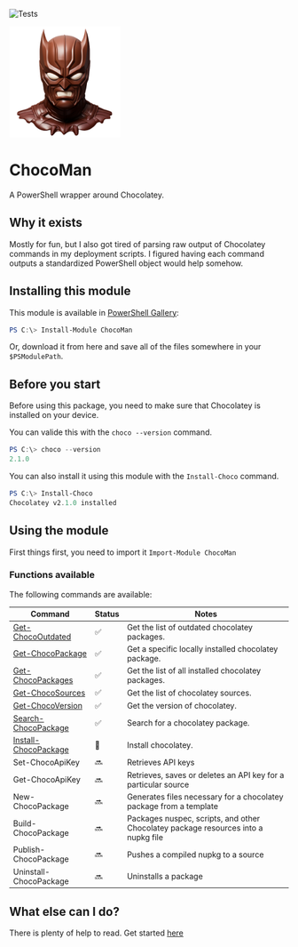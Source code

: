 ![Tests](https://github.com/regg00/ChocoMan/actions/workflows/run-tests.yaml/badge.svg)

<img src="./Docs/icon.png" height="200">

# ChocoMan

A PowerShell wrapper around Chocolatey.

## Why it exists

Mostly for fun, but I also got tired of parsing raw output of Chocolatey commands in my deployment scripts. I figured having each command outputs a standardized PowerShell object would help somehow.

## Installing this module

This module is available in [PowerShell Gallery](https://www.powershellgallery.com/packages/PSPsat):

```powershell
PS C:\> Install-Module ChocoMan
```

Or, download it from here and save all of the files somewhere in your `$PSModulePath`.

## Before you start

Before using this package, you need to make sure that Chocolatey is installed on your device.

You can valide this with the `choco --version` command.

```powershell
PS C:\> choco --version
2.1.0
```

You can also install it using this module with the `Install-Choco` command.

```powershell
PS C:\> Install-Choco
Chocolatey v2.1.0 installed
```

## Using the module

First things first, you need to import it `Import-Module ChocoMan`

### Functions available

The following commands are available:

| Command                                                | Status             | Notes                                                                              |
| ------------------------------------------------------ | ------------------ | ---------------------------------------------------------------------------------- |
| [Get-ChocoOutdated](./Docs/Get-ChocoOutdated.md)       | :white_check_mark: | Get the list of outdated chocolatey packages.                                      |
| [Get-ChocoPackage](./Docs/Get-ChocoPackage.md)         | :white_check_mark: | Get a specific locally installed chocolatey package.                               |
| [Get-ChocoPackages](./Docs/Get-ChocoPackages.md)       | :white_check_mark: | Get the list of all installed chocolatey packages.                                 |
| [Get-ChocoSources](./Docs/Get-ChocoSources.md)         | :white_check_mark: | Get the list of chocolatey sources.                                                |
| [Get-ChocoVersion](./Docs/Get-ChocoVersion.md)         | :white_check_mark: | Get the version of chocolatey.                                                     |
| [Search-ChocoPackage](./Docs/Search-ChocoPackage.md)   | :white_check_mark: | Search for a chocolatey package.                                                   |
| [Install-ChocoPackage](./Docs/Install-ChocoPackage.md) | :lab_coat:         | Install chocolatey.                                                                |
| Set-ChocoApiKey                                        | :soon:             | Retrieves API keys                                                                 |
| Get-ChocoApiKey                                        | :soon:             | Retrieves, saves or deletes an API key for a particular source                     |
| New-ChocoPackage                                       | :soon:             | Generates files necessary for a chocolatey package from a template                 |
| Build-ChocoPackage                                     | :soon:             | Packages nuspec, scripts, and other Chocolatey package resources into a nupkg file |
| Publish-ChocoPackage                                   | :soon:             | Pushes a compiled nupkg to a source                                                |
| Uninstall-ChocoPackage                                 | :soon:             | Uninstalls a package                                                               |

## What else can I do?

There is plenty of help to read. Get started [here](./Docs/)

